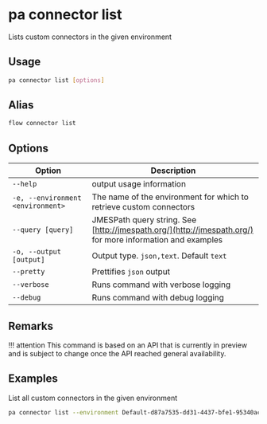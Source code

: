 # pa connector list

Lists custom connectors in the given environment

## Usage

```sh
pa connector list [options]
```

## Alias

```sh
flow connector list
```

## Options

Option|Description
------|-----------
`--help`|output usage information
`-e, --environment <environment>`|The name of the environment for which to retrieve custom connectors
`--query [query]`|JMESPath query string. See [http://jmespath.org/](http://jmespath.org/) for more information and examples
`-o, --output [output]`|Output type. `json,text`. Default `text`
`--pretty`|Prettifies `json` output
`--verbose`|Runs command with verbose logging
`--debug`|Runs command with debug logging

## Remarks

!!! attention
    This command is based on an API that is currently in preview and is subject to change once the API reached general availability.

## Examples

List all custom connectors in the given environment

```sh
pa connector list --environment Default-d87a7535-dd31-4437-bfe1-95340acd55c5
```
